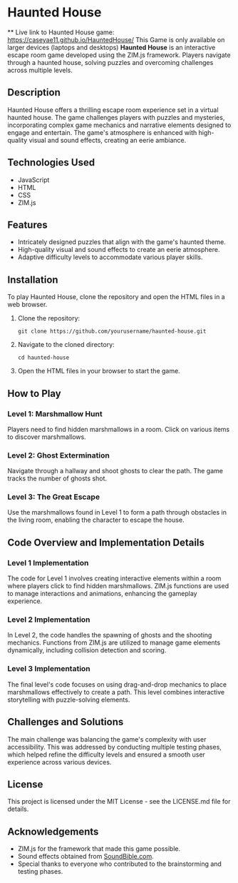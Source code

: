 # Haunted House

** Live link to Haunted House game: https://caseyae11.github.io/HauntedHouse/ This Game is only available on larger devices (laptops and desktops) 
**Haunted House** is an interactive escape room game developed using the ZIM.js framework. Players navigate through a haunted house, solving puzzles and overcoming challenges across multiple levels.

## Description

Haunted House offers a thrilling escape room experience set in a virtual haunted house. The game challenges players with puzzles and mysteries, incorporating complex game mechanics and narrative elements designed to engage and entertain. The game's atmosphere is enhanced with high-quality visual and sound effects, creating an eerie ambiance.

## Technologies Used

- JavaScript
- HTML
- CSS
- ZIM.js

## Features

- Intricately designed puzzles that align with the game's haunted theme.
- High-quality visual and sound effects to create an eerie atmosphere.
- Adaptive difficulty levels to accommodate various player skills.

## Installation

To play Haunted House, clone the repository and open the HTML files in a web browser.

1. Clone the repository:
   ```
   git clone https://github.com/yourusername/haunted-house.git
   ```
2. Navigate to the cloned directory:
   ```
   cd haunted-house
   ```
3. Open the HTML files in your browser to start the game.

## How to Play

### Level 1: Marshmallow Hunt
Players need to find hidden marshmallows in a room. Click on various items to discover marshmallows.

### Level 2: Ghost Extermination
Navigate through a hallway and shoot ghosts to clear the path. The game tracks the number of ghosts shot.

### Level 3: The Great Escape
Use the marshmallows found in Level 1 to form a path through obstacles in the living room, enabling the character to escape the house.

## Code Overview and Implementation Details

### Level 1 Implementation
The code for Level 1 involves creating interactive elements within a room where players click to find hidden marshmallows. ZIM.js functions are used to manage interactions and animations, enhancing the gameplay experience.

### Level 2 Implementation
In Level 2, the code handles the spawning of ghosts and the shooting mechanics. Functions from ZIM.js are utilized to manage game elements dynamically, including collision detection and scoring.

### Level 3 Implementation
The final level's code focuses on using drag-and-drop mechanics to place marshmallows effectively to create a path. This level combines interactive storytelling with puzzle-solving elements.

## Challenges and Solutions

The main challenge was balancing the game's complexity with user accessibility. This was addressed by conducting multiple testing phases, which helped refine the difficulty levels and ensured a smooth user experience across various devices.

## License

This project is licensed under the MIT License - see the LICENSE.md file for details.

## Acknowledgements

- ZIM.js for the framework that made this game possible.
- Sound effects obtained from [SoundBible.com](http://soundbible.com).
- Special thanks to everyone who contributed to the brainstorming and testing phases.
